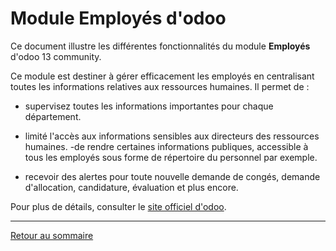 # Module Employés d'odoo

Ce document illustre les différentes fonctionnalités du module **Employés** d'odoo 13 community. 

Ce module est destiner à gérer efficacement les employés en centralisant toutes les informations relatives aux ressources humaines. Il permet de : 
- supervisez toutes les informations importantes pour chaque département.
- limité l'accès aux informations sensibles aux directeurs des ressources humaines.
-de rendre certaines informations publiques, accessible à tous les employés sous forme de répertoire du personnel par exemple. 




- recevoir des alertes pour toute nouvelle demande de congés, demande d'allocation, candidature, évaluation et plus encore.




Pour plus de détails, consulter le [site officiel d'odoo](https://www.odoo.com/fr_FR/page/employees).  

----
[Retour au sommaire](./odoo-usecases.md)